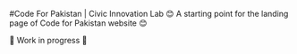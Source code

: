 #Code For Pakistan | Civic Innovation Lab 
:blush: A starting point for the landing page of Code for Pakistan website :blush:

:nut_and_bolt: Work in progress :wrench: